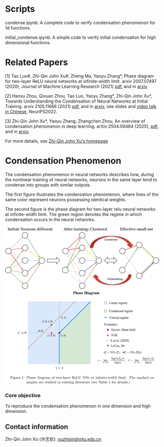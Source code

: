 # Scripts

condense.ipynb: A complete code to verify condensation phenomenon for 1d functions.

initial_condense.ipynb: A simple code to verify initial condensation for high dimensional functions.




# Related Papers
[1] Tao Luo#, Zhi-Qin John Xu#, Zheng Ma, Yaoyu Zhang*, Phase diagram for two-layer ReLU neural networks at infinite-width limit. arxiv 2007.07497 (2020), Journal of Machine Learning Research (2021) [pdf](https://ins.sjtu.edu.cn/people/xuzhiqin/pub/phasediagram2020.pdf), and in [arxiv](https://arxiv.org/abs/2007.07497). 

[2] Hanxu Zhou, Qixuan Zhou, Tao Luo, Yaoyu Zhang*, Zhi-Qin John Xu*, Towards Understanding the Condensation of Neural Networks at Initial Training. arxiv 2105.11686 (2021) [pdf](https://ins.sjtu.edu.cn/people/xuzhiqin/pub/initial2105.11686.pdf), and in [arxiv](https://arxiv.org/abs/2105.11686), see slides and [video talk in Chinese](https://www.bilibili.com/video/BV1tb4y1d7CZ/?spm_id_from%253D333.999.0.0), NeurIPS2022. 

[3] Zhi-Qin John Xu*, Yaoyu Zhang, Zhangchen Zhou, An overview of condensation phenomenon in deep learning. arXiv:2504.09484 (2025), [pdf](https://ins.sjtu.edu.cn/people/xuzhiqin/pub/condensationoverview2025.pdf), and in [arxiv](https://arxiv.org/abs/2504.09484).

For more details, see [Zhi-Qin John Xu's homepage](https://ins.sjtu.edu.cn/people/xuzhiqin/pubcondense.html)

# Condensation Phenomenon

The condensation phenomenon in neural networks describes how, during the nonlinear training of neural networks, neurons in the same layer tend to condense into groups with similar outputs. 

The first figure illustrates the condensation phenomenon, where lines of the same color represent neurons possessing identical weights.

The second figure is the phase diagram for two-layer relu neural networks at infinite-width limit. The green region denotes the regime in which condensation occurs in the neural networks.

<!-- ![Title](https://ins.sjtu.edu.cn/people/xuzhiqin/index.html) -->
![Condense](./pic/condense.png)![phase](./pic/phase.png)


### Core objective

To reproduce the condensation phenomenon in one dimension and high dimension.


## Contact information

Zhi-Qin John Xu (许志钦): xuzhiqin@sjtu.edu.cn



